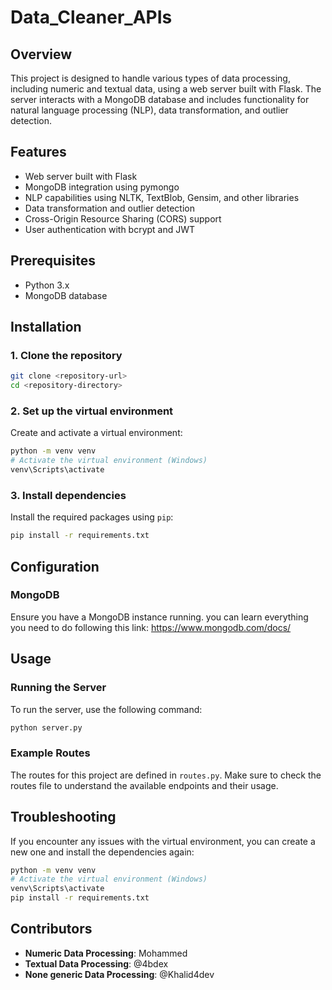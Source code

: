# Data_Cleaner_APIs

## Overview
This project is designed to handle various types of data processing, including numeric and textual data, using a web server built with Flask. The server interacts with a MongoDB database and includes functionality for natural language processing (NLP), data transformation, and outlier detection.

## Features
- Web server built with Flask
- MongoDB integration using pymongo
- NLP capabilities using NLTK, TextBlob, Gensim, and other libraries
- Data transformation and outlier detection
- Cross-Origin Resource Sharing (CORS) support
- User authentication with bcrypt and JWT

## Prerequisites
- Python 3.x
- MongoDB database

## Installation

### 1. Clone the repository
```bash
git clone <repository-url>
cd <repository-directory>
```

### 2. Set up the virtual environment
Create and activate a virtual environment:
```bash
python -m venv venv
# Activate the virtual environment (Windows)
venv\Scripts\activate
```

### 3. Install dependencies
Install the required packages using `pip`:
```bash
pip install -r requirements.txt
```

## Configuration
### MongoDB
Ensure you have a MongoDB instance running. you can learn everything you need to do following this link: https://www.mongodb.com/docs/

## Usage

### Running the Server
To run the server, use the following command:
```bash
python server.py
```

### Example Routes
The routes for this project are defined in `routes.py`. Make sure to check the routes file to understand the available endpoints and their usage.

## Troubleshooting
If you encounter any issues with the virtual environment, you can create a new one and install the dependencies again:
```bash
python -m venv venv
# Activate the virtual environment (Windows)
venv\Scripts\activate
pip install -r requirements.txt
```

## Contributors
- **Numeric Data Processing**: Mohammed
- **Textual Data Processing**: @4bdex
- **None generic Data Processing**: @Khalid4dev
